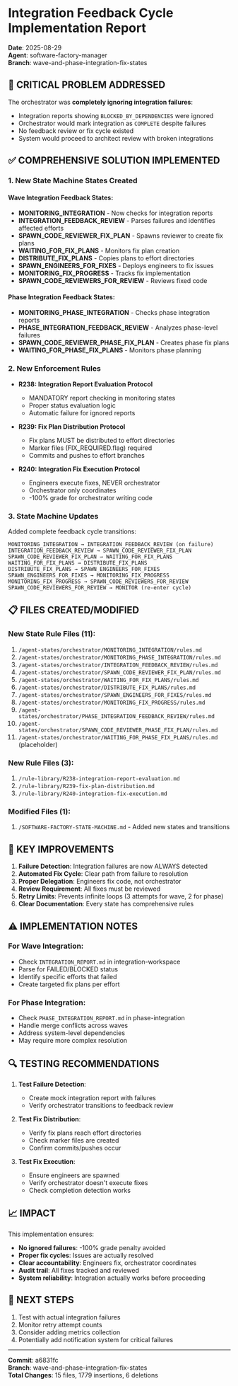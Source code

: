 # Integration Feedback Cycle Implementation Report

**Date**: 2025-08-29  
**Agent**: software-factory-manager  
**Branch**: wave-and-phase-integration-fix-states

## 🔴 CRITICAL PROBLEM ADDRESSED

The orchestrator was **completely ignoring integration failures**:
- Integration reports showing `BLOCKED_BY_DEPENDENCIES` were ignored
- Orchestrator would mark integration as `COMPLETE` despite failures
- No feedback review or fix cycle existed
- System would proceed to architect review with broken integrations

## ✅ COMPREHENSIVE SOLUTION IMPLEMENTED

### 1. New State Machine States Created

#### Wave Integration Feedback States:
- **MONITORING_INTEGRATION** - Now checks for integration reports
- **INTEGRATION_FEEDBACK_REVIEW** - Parses failures and identifies affected efforts
- **SPAWN_CODE_REVIEWER_FIX_PLAN** - Spawns reviewer to create fix plans
- **WAITING_FOR_FIX_PLANS** - Monitors fix plan creation
- **DISTRIBUTE_FIX_PLANS** - Copies plans to effort directories
- **SPAWN_ENGINEERS_FOR_FIXES** - Deploys engineers to fix issues
- **MONITORING_FIX_PROGRESS** - Tracks fix implementation
- **SPAWN_CODE_REVIEWERS_FOR_REVIEW** - Reviews fixed code

#### Phase Integration Feedback States:
- **MONITORING_PHASE_INTEGRATION** - Checks phase integration reports
- **PHASE_INTEGRATION_FEEDBACK_REVIEW** - Analyzes phase-level failures
- **SPAWN_CODE_REVIEWER_PHASE_FIX_PLAN** - Creates phase fix plans
- **WAITING_FOR_PHASE_FIX_PLANS** - Monitors phase planning

### 2. New Enforcement Rules

- **R238: Integration Report Evaluation Protocol**
  - MANDATORY report checking in monitoring states
  - Proper status evaluation logic
  - Automatic failure for ignored reports

- **R239: Fix Plan Distribution Protocol**
  - Fix plans MUST be distributed to effort directories
  - Marker files (FIX_REQUIRED.flag) required
  - Commits and pushes to effort branches

- **R240: Integration Fix Execution Protocol**
  - Engineers execute fixes, NEVER orchestrator
  - Orchestrator only coordinates
  - -100% grade for orchestrator writing code

### 3. State Machine Updates

Added complete feedback cycle transitions:
```
MONITORING_INTEGRATION → INTEGRATION_FEEDBACK_REVIEW (on failure)
INTEGRATION_FEEDBACK_REVIEW → SPAWN_CODE_REVIEWER_FIX_PLAN
SPAWN_CODE_REVIEWER_FIX_PLAN → WAITING_FOR_FIX_PLANS
WAITING_FOR_FIX_PLANS → DISTRIBUTE_FIX_PLANS
DISTRIBUTE_FIX_PLANS → SPAWN_ENGINEERS_FOR_FIXES
SPAWN_ENGINEERS_FOR_FIXES → MONITORING_FIX_PROGRESS
MONITORING_FIX_PROGRESS → SPAWN_CODE_REVIEWERS_FOR_REVIEW
SPAWN_CODE_REVIEWERS_FOR_REVIEW → MONITOR (re-enter cycle)
```

## 📋 FILES CREATED/MODIFIED

### New State Rule Files (11):
1. `/agent-states/orchestrator/MONITORING_INTEGRATION/rules.md`
2. `/agent-states/orchestrator/MONITORING_PHASE_INTEGRATION/rules.md`
3. `/agent-states/orchestrator/INTEGRATION_FEEDBACK_REVIEW/rules.md`
4. `/agent-states/orchestrator/SPAWN_CODE_REVIEWER_FIX_PLAN/rules.md`
5. `/agent-states/orchestrator/WAITING_FOR_FIX_PLANS/rules.md`
6. `/agent-states/orchestrator/DISTRIBUTE_FIX_PLANS/rules.md`
7. `/agent-states/orchestrator/SPAWN_ENGINEERS_FOR_FIXES/rules.md`
8. `/agent-states/orchestrator/MONITORING_FIX_PROGRESS/rules.md`
9. `/agent-states/orchestrator/PHASE_INTEGRATION_FEEDBACK_REVIEW/rules.md`
10. `/agent-states/orchestrator/SPAWN_CODE_REVIEWER_PHASE_FIX_PLAN/rules.md`
11. `/agent-states/orchestrator/WAITING_FOR_PHASE_FIX_PLANS/rules.md` (placeholder)

### New Rule Files (3):
1. `/rule-library/R238-integration-report-evaluation.md`
2. `/rule-library/R239-fix-plan-distribution.md`
3. `/rule-library/R240-integration-fix-execution.md`

### Modified Files (1):
1. `/SOFTWARE-FACTORY-STATE-MACHINE.md` - Added new states and transitions

## 🎯 KEY IMPROVEMENTS

1. **Failure Detection**: Integration failures are now ALWAYS detected
2. **Automated Fix Cycle**: Clear path from failure to resolution
3. **Proper Delegation**: Engineers fix code, not orchestrator
4. **Review Requirement**: All fixes must be reviewed
5. **Retry Limits**: Prevents infinite loops (3 attempts for wave, 2 for phase)
6. **Clear Documentation**: Every state has comprehensive rules

## ⚠️ IMPLEMENTATION NOTES

### For Wave Integration:
- Check `INTEGRATION_REPORT.md` in integration-workspace
- Parse for FAILED/BLOCKED status
- Identify specific efforts that failed
- Create targeted fix plans per effort

### For Phase Integration:
- Check `PHASE_INTEGRATION_REPORT.md` in phase-integration
- Handle merge conflicts across waves
- Address system-level dependencies
- May require more complex resolution

## 🔍 TESTING RECOMMENDATIONS

1. **Test Failure Detection**: 
   - Create mock integration report with failures
   - Verify orchestrator transitions to feedback review

2. **Test Fix Distribution**:
   - Verify fix plans reach effort directories
   - Check marker files are created
   - Confirm commits/pushes occur

3. **Test Fix Execution**:
   - Ensure engineers are spawned
   - Verify orchestrator doesn't execute fixes
   - Check completion detection works

## 📈 IMPACT

This implementation ensures:
- **No ignored failures**: -100% grade penalty avoided
- **Proper fix cycles**: Issues are actually resolved
- **Clear accountability**: Engineers fix, orchestrator coordinates
- **Audit trail**: All fixes tracked and reviewed
- **System reliability**: Integration actually works before proceeding

## 🚀 NEXT STEPS

1. Test with actual integration failures
2. Monitor retry attempt counts
3. Consider adding metrics collection
4. Potentially add notification system for critical failures

---

**Commit**: a6831fc  
**Branch**: wave-and-phase-integration-fix-states  
**Total Changes**: 15 files, 1779 insertions, 6 deletions
